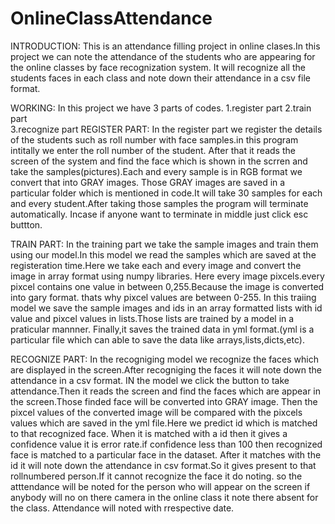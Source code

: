 # OnlineClassAttendance
INTRODUCTION:
     This is an attendance filling project in online clases.In this project we can note the attendance of the students who are appearing for the online classes by face recognization system.
It will recognize all the students faces in each class and note down their attendance in a csv file format.

WORKING:
In this project we have 3 parts of codes.
1.register part
2.train part  
3.recognize part
REGISTER PART:
In the register part we register the details of the students such as roll number with face samples.in this program intitally we enter the roll number of the student. 
After that it reads the screen of the system and find the face which is shown in the scrren and take the samples(pictures).Each and every sample is in RGB format we convert that into GRAY images.
Those GRAY images are saved in a particular folder which is mentioned in code.It will take 30 samples for each and every student.After taking those samples the program will terminate automatically.
Incase if anyone want to terminate in middle just click esc buttton.

TRAIN PART:
In the training part we take the sample images and train them using our  model.In this model we read the samples which are saved at the registeration time.Here  we take each and every image and convert the image in array format using numpy libraries.
Here every image pixcels.every pixcel contains one value in between 0,255.Because the image is converted into gary format. thats why pixcel values are between 0-255.
In this traiing model we save the sample images and ids in an array formatted lists with id value and pixcel values in lists.Those lists are trained by a model in a praticular mannner.
Finally,it saves the trained data in yml format.(yml is a particular file which can able to save the data like arrays,lists,dicts,etc).

RECOGNIZE PART:
In the recogniging model we recognize the faces which are displayed in  the screen.After recogniging the faces it will note down the attendance in a csv format.
IN the model we click  the button to take attendance.Then it reads the screen and find the faces which are appear in the screen.Those finded face will be converted into GRAY image.
Then the pixcel values of the converted image will be compared with the pixcels values which are saved in the yml file.Here we predict id which is matched to that recognized face.
When it is matched with a id then it gives a confidence value it is error rate.if confidence less than 100 then recognized face is matched to a particular face in the dataset.
After it matches with the id it will note down the attendance in csv format.So it gives present to that rollnumbered person.If it cannot recognize the face it do noting.
so the atttendance will be noted for the person who will appear on the screen if anybody will no on there camera in the online class it note there absent for the class.
Attendance will noted with rrespective date.
  

